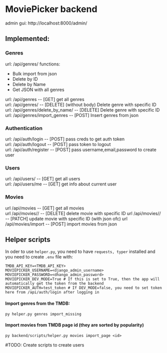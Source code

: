 # MoviePicker backend
admin gui:
http://localhost:8000/admin/


## Implemented:
### Genres
url: /api/genres/
functions:
- Bulk import from json
- Delete by ID 
- Delete by Name
- Get JSON with all genres  


url: /api/genres -- [GET] get all genres   
url: /api/genres/<ID> -- [DELETE] (without body) Delete genre with specific ID  
url: /api/genres/delete_by_name/ -- [DELETE] Delete genre with specific ID  
url: /api/genres/import_genres -- [POST] Insert genres from json  


### Authentication
url: /api/auth/login -- [POST] pass creds to get auth token  
url: /api/auth/logout -- [POST] pass token to logout  
url: /api/auth/register -- [POST] pass username,email,password to create user  


### Users
url: /api/users/ -- [GET] get all users  
url: /api/users/me -- [GET] get info about current user  

### Movies
url /api/movies -- [GET] get all movies  
url /api/movies/<id>/ -- [DELETE] delete movie with specific ID
url /api/movies/<id>/ -- [PATCH] update movie with specific ID (with json ofc)
url /api/movies/import -- [POST] import movies from json  


## Helper scripts
In oder to use `helper.py`, you need to have `requests, typer` installed and you need to create `.env` file with:

```
TMDB_API_KEY=<TMDB_API_KEY>  
MOVIEPICKER_USERNAME=<django_admin_username>  
MOVIEPICKER_PASSWORD=<dhango_admin_password>  
MOVIEPICKER_DEV_MODE=True # If this is set to True, then the app will automatically get the token from the backend  
MOVIEPICKER_AUTH=test_token # If DEV_MODE=false, you need to set token here from /api/auth/login after logging in  
```

#### Import genres from the TMDB:
`py helper.py genres import_missing`

#### Import movies from TMDB page id (they are sorted by popularity)
`py backend/scripts/helper.py movies import_page <id>`

#TODO: Create scripts to create users
